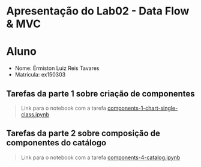 # Apresentação do Lab02 - Data Flow & MVC

# Aluno
* Nome: Érmiston Luiz Reis Tavares 
* Matricula: ex150303

## Tarefas da parte 1 sobre criação de componentes

> Link para o notebook com a tarefa [components-1-chart-single-class.ipynb](./notebooks/components-1-chart-single-class.ipynb)

## Tarefas da parte 2 sobre composição de componentes do catálogo

> Link para o notebook com a tarefa [components-4-catalog.ipynb](./notebooks/components-4-catalog.ipynb)